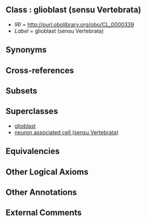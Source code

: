 
## Class : glioblast (sensu Vertebrata)

 * *IRI* = http://purl.obolibrary.org/obo/CL_0000339
 * *Label* = glioblast (sensu Vertebrata)

## Synonyms


## Cross-references


## Subsets


## Superclasses

 * [glioblast](../../CL/30/CL_0000030.md)
 * [neuron associated cell (sensu Vertebrata)](../../CL/23/CL_0000123.md)

## Equivalencies


## Other Logical Axioms


## Other Annotations


## External Comments

